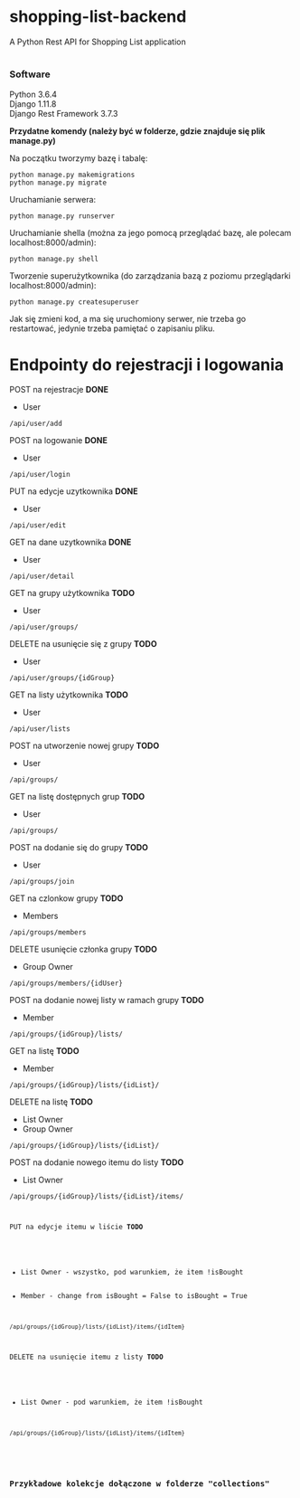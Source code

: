 # <h1>shopping-list-backend</h1>
A Python Rest API for Shopping List application

# <h3>Software</h3>
Python 3.6.4 <br>
Django 1.11.8 <br>
Django Rest Framework 3.7.3 <br>

<b>Przydatne komendy (należy być w folderze, gdzie znajduje się plik manage.py)</b>


Na początku tworzymy bazę i tabalę:

```
python manage.py makemigrations
python manage.py migrate
```

Uruchamianie serwera:
```
python manage.py runserver
```

Uruchamianie shella (można za jego pomocą przeglądać bazę, ale polecam localhost:8000/admin):
```
python manage.py shell
```

Tworzenie superużytkownika (do zarządzania bazą z poziomu przeglądarki localhost:8000/admin):
```
python manage.py createsuperuser
```

Jak się zmieni kod, a ma się uruchomiony serwer, nie trzeba go restartować, jedynie trzeba pamiętać o zapisaniu pliku.


<h1>Endpointy do rejestracji i logowania </h1>

POST na rejestracje  <b> DONE </b> <br>
<ul>
  <li>User</li>
</ul>
<code>/api/user/add</code> <br>

POST na logowanie  <b> DONE </b> <br>
<ul>
  <li>User</li>
</ul>
<code>/api/user/login</code> <br>

PUT na edycje uzytkownika <b> DONE </b> <br>
<ul>
  <li>User</li>
</ul>
<code>/api/user/edit</code> <br>

GET na dane uzytkownika <b> DONE </b> <br>
<ul>
  <li>User</li>
</ul>
<code>/api/user/detail</code> <br>

GET na grupy użytkownika <b>TODO</b> <br>
<ul>
  <li>User</li>
</ul>
<code>/api/user/groups/</code> <br>

DELETE na usunięcie się z grupy <b>TODO</b> <br>
<ul>
  <li>User</li>
</ul>
<code>/api/user/groups/{idGroup}</code> <br>

GET na listy użytkownika <b>TODO</b> <br>
<ul>
  <li>User</li>
</ul>
<code>/api/user/lists</code> <br>

POST na utworzenie nowej grupy <b>TODO</b> <br>
<ul>
  <li>User</li>
</ul>
<code>/api/groups/</code> <br>

GET na listę dostępnych grup <b>TODO</b> <br>
<ul>
  <li>User</li>
</ul>
<code>/api/groups/</code> <br>

POST na dodanie się do grupy <b>TODO</b><br>
<ul>
  <li>User</li>
</ul>
<code>/api/groups/join</code><br>

GET na czlonkow grupy <b>TODO</b><br>
<ul>
  <li>Members</li>
</ul>
<code>/api/groups/members</code><br>

DELETE usunięcie członka grupy <b>TODO</b><br>
<ul>
  <li>Group Owner</li>
</ul>
<code>/api/groups/members/{idUser}</code><br>

POST na dodanie nowej listy w ramach grupy <b>TODO</b><br>
<ul>
  <li>Member</li>
</ul>
<code>/api/groups/{idGroup}/lists/</code> <br>

GET na listę <b>TODO</b> <br>
<ul>
  <li>Member</li>
</ul>
<code>/api/groups/{idGroup}/lists/{idList}/ </code> <br>

DELETE na listę <b>TODO</b> <br>
<ul>
  <li>List Owner</li>
  <li>Group Owner</li>
</ul>
<code>/api/groups/{idGroup}/lists/{idList}/ </code> <br>

POST na dodanie nowego itemu do listy <b>TODO</b><br>
<ul>
  <li>List Owner</li>
</ul>
<code>/api/groups/{idGroup}/lists/{idList}/items/ <br>
  
PUT na edycje itemu w liście <b>TODO</b> <br>
<ul>
  <li>List Owner - wszystko, pod warunkiem, że item !isBought</li> 
  <li>Member - change from isBought = False to isBought = True</li> 
</ul>
<code>/api/groups/{idGroup}/lists/{idList}/items/{idItem} </code> <br>

DELETE na usunięcie itemu z listy <b>TODO</b> <br>
<ul>
  <li>List Owner - pod warunkiem, że item !isBought</li> 
</ul>
<code>/api/groups/{idGroup}/lists/{idList}/items/{idItem} </code> <br>

<br>
<h3>Przykładowe kolekcje dołączone w folderze "collections"</h3>
